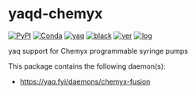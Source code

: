 # yaqd-chemyx

[![PyPI](https://img.shields.io/pypi/v/yaqd-chemyx)](https://pypi.org/project/yaqd-chemyx)
[![Conda](https://img.shields.io/conda/vn/conda-forge/yaqd-chemyx)](https://anaconda.org/conda-forge/yaqd-chemyx)
[![yaq](https://img.shields.io/badge/framework-yaq-orange)](https://yaq.fyi/)
[![black](https://img.shields.io/badge/code--style-black-black)](https://black.readthedocs.io/)
[![ver](https://img.shields.io/badge/calver-YYYY.M.MICRO-blue)](https://calver.org/)
[![log](https://img.shields.io/badge/change-log-informational)](https://gitlab.com/yaq/yaqd-chemyx/-/blob/master/CHANGELOG.md)

yaq support for Chemyx programmable syringe pumps

This package contains the following daemon(s):

- https://yaq.fyi/daemons/chemyx-fusion
